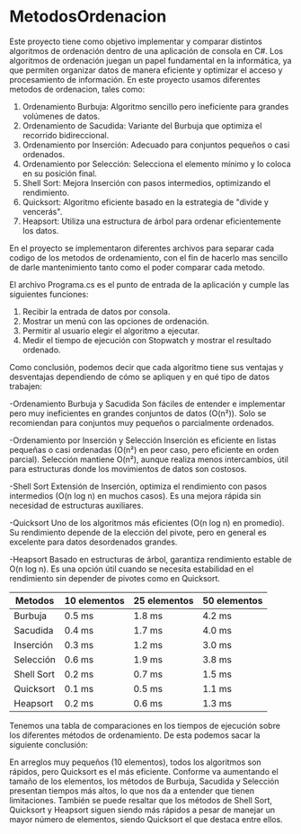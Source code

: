 # MetodosOrdenacion

Este proyecto tiene como objetivo implementar y comparar distintos algoritmos de ordenación dentro de una aplicación de consola en C#. Los algoritmos de ordenación juegan un papel fundamental en la informática, ya que permiten organizar datos de manera eficiente y optimizar el acceso y procesamiento de información.
En este proyecto usamos diferentes metodos de ordenacion, tales como:

1. Ordenamiento Burbuja: Algoritmo sencillo pero ineficiente para grandes volúmenes de datos.
2. Ordenamiento de Sacudida: Variante del Burbuja que optimiza el recorrido bidireccional.
3. Ordenamiento por Inserción: Adecuado para conjuntos pequeños o casi ordenados.
4. Ordenamiento por Selección: Selecciona el elemento mínimo y lo coloca en su posición final.
5. Shell Sort: Mejora Inserción con pasos intermedios, optimizando el rendimiento.
6. Quicksort: Algoritmo eficiente basado en la estrategia de "divide y vencerás".
7. Heapsort: Utiliza una estructura de árbol para ordenar eficientemente los datos.

En el proyecto se implementaron diferentes archivos para separar cada codigo de los metodos de ordenamiento, con el fin de hacerlo mas sencillo de darle mantenimiento tanto como el poder comparar cada metodo.

El archivo Programa.cs es el punto de entrada de la aplicación y cumple las siguientes funciones:
1. Recibir la entrada de datos por consola.
2. Mostrar un menú con las opciones de ordenación.
3. Permitir al usuario elegir el algoritmo a ejecutar.
4. Medir el tiempo de ejecución con Stopwatch y mostrar el resultado ordenado.

Como conclusión, podemos decir que cada algoritmo tiene sus ventajas y desventajas dependiendo de cómo se apliquen y en qué tipo de datos trabajen:

-Ordenamiento Burbuja y Sacudida
Son fáciles de entender e implementar pero muy ineficientes en grandes conjuntos de datos (O(n²)).
Solo se recomiendan para conjuntos muy pequeños o parcialmente ordenados.

-Ordenamiento por Inserción y Selección
Inserción es eficiente en listas pequeñas o casi ordenadas (O(n²) en peor caso, pero eficiente en orden parcial).
Selección mantiene O(n²), aunque realiza menos intercambios, útil para estructuras donde los movimientos de datos son costosos.

-Shell Sort
Extensión de Inserción, optimiza el rendimiento con pasos intermedios (O(n log n) en muchos casos).
Es una mejora rápida sin necesidad de estructuras auxiliares.

-Quicksort
Uno de los algoritmos más eficientes (O(n log n) en promedio).
Su rendimiento depende de la elección del pivote, pero en general es excelente para datos desordenados grandes.

-Heapsort
Basado en estructuras de árbol, garantiza rendimiento estable de O(n log n).
Es una opción útil cuando se necesita estabilidad en el rendimiento sin depender de pivotes como en Quicksort.


Metodos	   |10 elementos|25 elementos|50 elementos|
-----------|------------|------------|------------|
Burbuja	   |0.5 ms	    |1.8 ms	     |4.2 ms      |
Sacudida	 |0.4 ms	    |1.7 ms	     |4.0 ms      |
Inserción	 |0.3 ms	    |1.2 ms	     |3.0 ms      |
Selección	 |0.6 ms	    |1.9 ms	     |3.8 ms      |
Shell Sort |0.2 ms	    |0.7 ms	     |1.5 ms      |
Quicksort	 |0.1 ms	    |0.5 ms	     |1.1 ms      |
Heapsort	 |0.2 ms	    |0.6 ms	     |1.3 ms      |


Tenemos una tabla de comparaciones en los tiempos de ejecución sobre los diferentes métodos de ordenamiento. De esta podemos sacar la siguiente conclusión:

En arreglos muy pequeños (10 elementos), todos los algoritmos son rápidos, pero Quicksort es el más eficiente. Conforme va aumentando el tamaño de los elementos, los métodos de Burbuja, Sacudida y Selección presentan tiempos más altos, lo que nos da a entender que tienen limitaciones. También se puede resaltar que los métodos de Shell Sort, Quicksort y Heapsort siguen siendo más rápidos a pesar de manejar un mayor número de elementos, siendo Quicksort el que destaca entre ellos.

